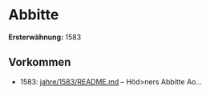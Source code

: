 # Abbitte

**Ersterwähnung:** 1583

## Vorkommen
- 1583: [jahre/1583/README.md](../jahre/1583/README.md) – Höd>ners
Abbitte Ao...
